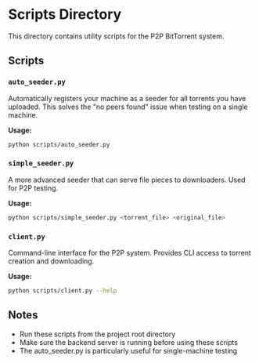 # Scripts Directory

This directory contains utility scripts for the P2P BitTorrent system.

## Scripts

### `auto_seeder.py`
Automatically registers your machine as a seeder for all torrents you have uploaded.
This solves the "no peers found" issue when testing on a single machine.

**Usage:**
```bash
python scripts/auto_seeder.py
```

### `simple_seeder.py`
A more advanced seeder that can serve file pieces to downloaders.
Used for P2P testing.

**Usage:**
```bash
python scripts/simple_seeder.py <torrent_file> <original_file>
```

### `client.py`
Command-line interface for the P2P system.
Provides CLI access to torrent creation and downloading.

**Usage:**
```bash
python scripts/client.py --help
```

## Notes

- Run these scripts from the project root directory
- Make sure the backend server is running before using these scripts
- The auto_seeder.py is particularly useful for single-machine testing
